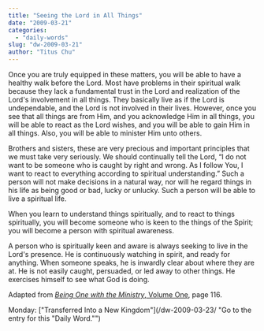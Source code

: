 ```yaml
---
title: "Seeing the Lord in All Things"
date: "2009-03-21"
categories: 
  - "daily-words"
slug: "dw-2009-03-21"
author: "Titus Chu"
---
```


Once you are truly equipped in these matters, you will be able to have a healthy walk before the Lord. Most have problems in their spiritual walk because they lack a fundamental trust in the Lord and realization of the Lord's involvement in all things. They basically live as if the Lord is undependable, and the Lord is not involved in their lives. However, once you see that all things are from Him, and you acknowledge Him in all things, you will be able to react as the Lord wishes, and you will be able to gain Him in all things. Also, you will be able to minister Him unto others.

Brothers and sisters, these are very precious and important principles that we must take very seriously. We should continually tell the Lord, “I do not want to be someone who is caught by right and wrong. As I follow You, I want to react to everything according to spiritual understanding.” Such a person will not make decisions in a natural way, nor will he regard things in his life as being good or bad, lucky or unlucky. Such a person will be able to live a spiritual life.

When you learn to understand things spiritually, and to react to things spiritually, you will become someone who is keen to the things of the Spirit; you will become a person with spiritual awareness.

A person who is spiritually keen and aware is always seeking to live in the Lord's presence. He is continuously watching in spirit, and ready for anything. When someone speaks, he is inwardly clear about where they are at. He is not easily caught, persuaded, or led away to other things. He exercises himself to see what God is doing.

Adapted from [_Being One with the Ministry_, Volume One](/book-being-one-with-the-ministry-vol-1/ "Go to the entry for this book"), page 116.

Monday: ["Transferred Into a New Kingdom"](/dw-2009-03-23/ "Go to the entry for this "Daily Word."")
